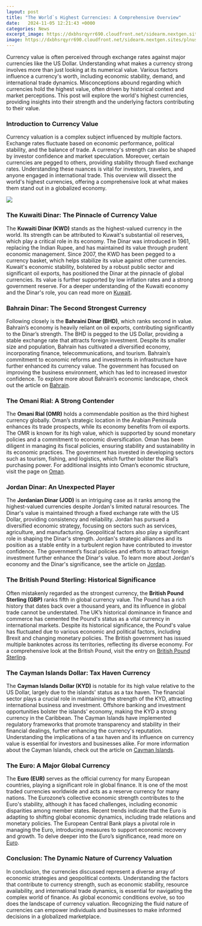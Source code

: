```yaml
---
layout: post
title: "The World`s Highest Currencies: A Comprehensive Overview"
date:   2024-11-05 12:21:43 +0000
categories: News
excerpt_image: https://dxbhsrqyrr690.cloudfront.net/sidearm.nextgen.sites/plnusealions.com/images/responsive_2023/default_image.png
image: https://dxbhsrqyrr690.cloudfront.net/sidearm.nextgen.sites/plnusealions.com/images/responsive_2023/default_image.png
---
```


Currency value is often perceived through exchange rates against major currencies like the US Dollar. Understanding what makes a currency strong involves more than just looking at its numerical value. Various factors influence a currency's worth, including economic stability, demand, and international trade dynamics. Misconceptions abound regarding which currencies hold the highest value, often driven by historical context and market perceptions. This post will explore the world's highest currencies, providing insights into their strength and the underlying factors contributing to their value.
### Introduction to Currency Value
Currency valuation is a complex subject influenced by multiple factors. Exchange rates fluctuate based on economic performance, political stability, and the balance of trade. A currency's strength can also be shaped by investor confidence and market speculation. Moreover, certain currencies are pegged to others, providing stability through fixed exchange rates. Understanding these nuances is vital for investors, travelers, and anyone engaged in international trade. This overview will dissect the world's highest currencies, offering a comprehensive look at what makes them stand out in a globalized economy.

![](https://dxbhsrqyrr690.cloudfront.net/sidearm.nextgen.sites/plnusealions.com/images/responsive_2023/default_image.png)
### The Kuwaiti Dinar: The Pinnacle of Currency Value
The **Kuwaiti Dinar (KWD)** stands as the highest-valued currency in the world. Its strength can be attributed to Kuwait's substantial oil reserves, which play a critical role in its economy. The Dinar was introduced in 1961, replacing the Indian Rupee, and has maintained its value through prudent economic management. Since 2007, the KWD has been pegged to a currency basket, which helps stabilize its value against other currencies.
Kuwait's economic stability, bolstered by a robust public sector and significant oil exports, has positioned the Dinar at the pinnacle of global currencies. Its value is further supported by low inflation rates and a strong government reserve. For a deeper understanding of the Kuwaiti economy and the Dinar's role, you can read more on [Kuwait](https://us.edu.vn/en/Kuwait).
### Bahrain Dinar: The Second Strongest Currency
Following closely is the **Bahraini Dinar (BHD)**, which ranks second in value. Bahrain’s economy is heavily reliant on oil exports, contributing significantly to the Dinar’s strength. The BHD is pegged to the US Dollar, providing a stable exchange rate that attracts foreign investment. Despite its smaller size and population, Bahrain has cultivated a diversified economy, incorporating finance, telecommunications, and tourism.
Bahrain’s commitment to economic reforms and investments in infrastructure have further enhanced its currency value. The government has focused on improving the business environment, which has led to increased investor confidence. To explore more about Bahrain’s economic landscape, check out the article on [Bahrain](https://us.edu.vn/en/Bahrain).
### The Omani Rial: A Strong Contender
The **Omani Rial (OMR)** holds a commendable position as the third highest currency globally. Oman’s strategic location in the Arabian Peninsula enhances its trade prospects, while its economy benefits from oil exports. The OMR is known for its high value, which is supported by sound monetary policies and a commitment to economic diversification. 
Oman has been diligent in managing its fiscal policies, ensuring stability and sustainability in its economic practices. The government has invested in developing sectors such as tourism, fishing, and logistics, which further bolster the Rial’s purchasing power. For additional insights into Oman’s economic structure, visit the page on [Oman](https://us.edu.vn/en/Oman).
### Jordan Dinar: An Unexpected Player
The **Jordanian Dinar (JOD)** is an intriguing case as it ranks among the highest-valued currencies despite Jordan's limited natural resources. The Dinar's value is maintained through a fixed exchange rate with the US Dollar, providing consistency and reliability. Jordan has pursued a diversified economic strategy, focusing on sectors such as services, agriculture, and manufacturing.
Geopolitical factors also play a significant role in shaping the Dinar's strength. Jordan's strategic alliances and its position as a stable entity in a turbulent region have contributed to investor confidence. The government’s fiscal policies and efforts to attract foreign investment further enhance the Dinar's value. To learn more about Jordan's economy and the Dinar's significance, see the article on [Jordan](https://us.edu.vn/en/Jordan).
### The British Pound Sterling: Historical Significance
Often mistakenly regarded as the strongest currency, the **British Pound Sterling (GBP)** ranks fifth in global currency value. The Pound has a rich history that dates back over a thousand years, and its influence in global trade cannot be understated. The UK’s historical dominance in finance and commerce has cemented the Pound's status as a vital currency in international markets.
Despite its historical significance, the Pound's value has fluctuated due to various economic and political factors, including Brexit and changing monetary policies. The British government has issued multiple banknotes across its territories, reflecting its diverse economy. For a comprehensive look at the British Pound, visit the entry on [British Pound Sterling](https://us.edu.vn/en/Pound_sterling).
### The Cayman Islands Dollar: Tax Haven Currency
The **Cayman Islands Dollar (KYD)** is notable for its high value relative to the US Dollar, largely due to the islands' status as a tax haven. The financial sector plays a crucial role in maintaining the strength of the KYD, attracting international business and investment. Offshore banking and investment opportunities bolster the islands' economy, making the KYD a strong currency in the Caribbean.
The Cayman Islands have implemented regulatory frameworks that promote transparency and stability in their financial dealings, further enhancing the currency's reputation. Understanding the implications of a tax haven and its influence on currency value is essential for investors and businesses alike. For more information about the Cayman Islands, check out the article on [Cayman Islands](https://us.edu.vn/en/Cayman_Islands).
### The Euro: A Major Global Currency
The **Euro (EUR)** serves as the official currency for many European countries, playing a significant role in global finance. It is one of the most traded currencies worldwide and acts as a reserve currency for many nations. The Eurozone’s collective economic strength contributes to the Euro's stability, although it has faced challenges, including economic disparities among member states.
Recent trends indicate that the Euro is adapting to shifting global economic dynamics, including trade relations and monetary policies. The European Central Bank plays a pivotal role in managing the Euro, introducing measures to support economic recovery and growth. To delve deeper into the Euro’s significance, read more on [Euro](https://us.edu.vn/en/Euro).
### Conclusion: The Dynamic Nature of Currency Valuation
In conclusion, the currencies discussed represent a diverse array of economic strategies and geopolitical contexts. Understanding the factors that contribute to currency strength, such as economic stability, resource availability, and international trade dynamics, is essential for navigating the complex world of finance. As global economic conditions evolve, so too does the landscape of currency valuation. Recognizing the fluid nature of currencies can empower individuals and businesses to make informed decisions in a globalized marketplace.